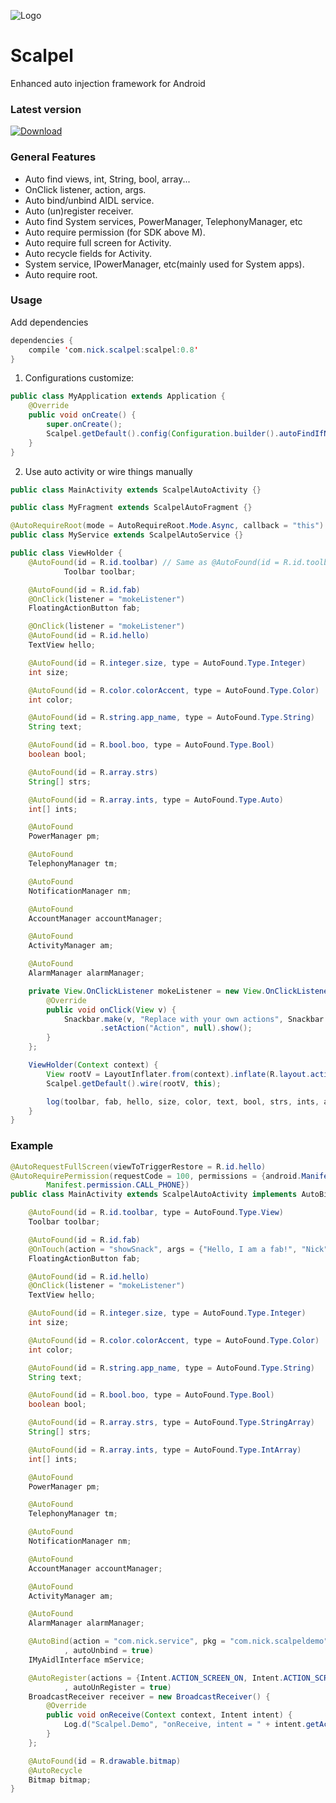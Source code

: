 ![Logo](art/logo.jpg)

# Scalpel
Enhanced auto injection framework for Android

### Latest version
[ ![Download](https://api.bintray.com/packages/nickandroid/maven/scalpel/images/download.svg) ](https://bintray.com/nickandroid/maven/scalpel/_latestVersion)

### General Features
- Auto find views, int, String, bool, array...
- OnClick listener, action, args.
- Auto bind/unbind AIDL service.
- Auto (un)register receiver.
- Auto find System services, PowerManager, TelephonyManager, etc
- Auto require permission (for SDK above M).
- Auto require full screen for Activity.
- Auto recycle fields for Activity.
- System service, IPowerManager, etc(mainly used for System apps).
- Auto require root.

### Usage

Add dependencies
``` java
dependencies {
    compile 'com.nick.scalpel:scalpel:0.8'
}
```

1. Configurations customize:
``` java
public class MyApplication extends Application {
    @Override
    public void onCreate() {
        super.onCreate();
        Scalpel.getDefault().config(Configuration.builder().autoFindIfNull(true).debug(true).logTag("Scalpel").build());
    }
}
```

2. Use auto activity or wire things manually
``` java
public class MainActivity extends ScalpelAutoActivity {}
```
``` java
public class MyFragment extends ScalpelAutoFragment {}
```
``` java
@AutoRequireRoot(mode = AutoRequireRoot.Mode.Async, callback = "this")
public class MyService extends ScalpelAutoService {}
```

``` java
public class ViewHolder {
    @AutoFound(id = R.id.toolbar) // Same as @AutoFound(id = R.id.toolbar, type = Type.Auto)
            Toolbar toolbar;

    @AutoFound(id = R.id.fab)
    @OnClick(listener = "mokeListener")
    FloatingActionButton fab;

    @OnClick(listener = "mokeListener")
    @AutoFound(id = R.id.hello)
    TextView hello;

    @AutoFound(id = R.integer.size, type = AutoFound.Type.Integer)
    int size;

    @AutoFound(id = R.color.colorAccent, type = AutoFound.Type.Color)
    int color;

    @AutoFound(id = R.string.app_name, type = AutoFound.Type.String)
    String text;

    @AutoFound(id = R.bool.boo, type = AutoFound.Type.Bool)
    boolean bool;

    @AutoFound(id = R.array.strs)
    String[] strs;

    @AutoFound(id = R.array.ints, type = AutoFound.Type.Auto)
    int[] ints;

    @AutoFound
    PowerManager pm;

    @AutoFound
    TelephonyManager tm;

    @AutoFound
    NotificationManager nm;

    @AutoFound
    AccountManager accountManager;

    @AutoFound
    ActivityManager am;

    @AutoFound
    AlarmManager alarmManager;

    private View.OnClickListener mokeListener = new View.OnClickListener() {
        @Override
        public void onClick(View v) {
            Snackbar.make(v, "Replace with your own actions", Snackbar.LENGTH_LONG)
                    .setAction("Action", null).show();
        }
    };

    ViewHolder(Context context) {
        View rootV = LayoutInflater.from(context).inflate(R.layout.activity_main, null);
        Scalpel.getDefault().wire(rootV, this);

        log(toolbar, fab, hello, size, color, text, bool, strs, ints, am, pm, tm, nm, accountManager, alarmManager);
    }
}
```

### Example
``` java
@AutoRequestFullScreen(viewToTriggerRestore = R.id.hello)
@AutoRequirePermission(requestCode = 100, permissions = {android.Manifest.permission.READ_EXTERNAL_STORAGE,
        Manifest.permission.CALL_PHONE})
public class MainActivity extends ScalpelAutoActivity implements AutoBind.Callback {

    @AutoFound(id = R.id.toolbar, type = AutoFound.Type.View)
    Toolbar toolbar;

    @AutoFound(id = R.id.fab)
    @OnTouch(action = "showSnack", args = {"Hello, I am a fab!", "Nick"})
    FloatingActionButton fab;

    @AutoFound(id = R.id.hello)
    @OnClick(listener = "mokeListener")
    TextView hello;

    @AutoFound(id = R.integer.size, type = AutoFound.Type.Integer)
    int size;

    @AutoFound(id = R.color.colorAccent, type = AutoFound.Type.Color)
    int color;

    @AutoFound(id = R.string.app_name, type = AutoFound.Type.String)
    String text;

    @AutoFound(id = R.bool.boo, type = AutoFound.Type.Bool)
    boolean bool;

    @AutoFound(id = R.array.strs, type = AutoFound.Type.StringArray)
    String[] strs;

    @AutoFound(id = R.array.ints, type = AutoFound.Type.IntArray)
    int[] ints;

    @AutoFound
    PowerManager pm;

    @AutoFound
    TelephonyManager tm;

    @AutoFound
    NotificationManager nm;

    @AutoFound
    AccountManager accountManager;

    @AutoFound
    ActivityManager am;

    @AutoFound
    AlarmManager alarmManager;

    @AutoBind(action = "com.nick.service", pkg = "com.nick.scalpeldemo", callback = "this"
            , autoUnbind = true)
    IMyAidlInterface mService;

    @AutoRegister(actions = {Intent.ACTION_SCREEN_ON, Intent.ACTION_SCREEN_OFF, "com.nick.service.bind"}
            , autoUnRegister = true)
    BroadcastReceiver receiver = new BroadcastReceiver() {
        @Override
        public void onReceive(Context context, Intent intent) {
            Log.d("Scalpel.Demo", "onReceive, intent = " + intent.getAction());
        }
    };

    @AutoFound(id = R.drawable.bitmap)
    @AutoRecycle
    Bitmap bitmap;
}
```
